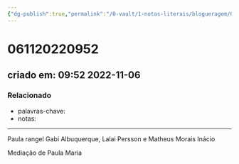 ```yaml
---
{"dg-publish":true,"permalink":"/0-vault/1-notas-literais/blogueragem/061120220952/","dgHomeLink":true,"dgShowLocalGraph":true,"dgShowFileTree":true,"dgEnableSearch":true}
---
```


# 061120220952
## criado em: 09:52 2022-11-06

### Relacionado
- palavras-chave: 
- notas: 
---
Paula rangel
Gabi Albuquerque,
Lalai Persson e 
Matheus Morais Inácio

Mediação de Paula Maria